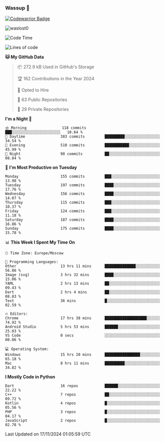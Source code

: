 ### Wassup 👋

[![Codewarrior Badge](https://www.codewars.com/users/waslost/badges/small)](https://www.codewars.com/users/waslost)

<p align="left"> <img src="https://komarev.com/ghpvc/?username=waslost0" alt="waslost0" /></p>

<!--START_SECTION:waka-->
![Code Time](http://img.shields.io/badge/Code%20Time-5%2C051%20hrs%2026%20mins-blue)

![Lines of code](https://img.shields.io/badge/From%20Hello%20World%20I%27ve%20Written-1.5%20million%20lines%20of%20code-blue)

**🐱 My GitHub Data** 

> 📦 272.9 kB Used in GitHub's Storage 
 > 
> 🏆 162 Contributions in the Year 2024
 > 
> 💼 Opted to Hire
 > 
> 📜 63 Public Repositories 
 > 
> 🔑 29 Private Repositories 
 > 
**I'm a Night 🦉** 

```text
🌞 Morning                118 commits         ███░░░░░░░░░░░░░░░░░░░░░░   10.64 % 
🌆 Daytime                383 commits         █████████░░░░░░░░░░░░░░░░   34.54 % 
🌃 Evening                510 commits         ███████████░░░░░░░░░░░░░░   45.99 % 
🌙 Night                  98 commits          ██░░░░░░░░░░░░░░░░░░░░░░░   08.84 % 
```
📅 **I'm Most Productive on Tuesday** 

```text
Monday                   155 commits         ███░░░░░░░░░░░░░░░░░░░░░░   13.98 % 
Tuesday                  197 commits         ████░░░░░░░░░░░░░░░░░░░░░   17.76 % 
Wednesday                156 commits         ████░░░░░░░░░░░░░░░░░░░░░   14.07 % 
Thursday                 115 commits         ███░░░░░░░░░░░░░░░░░░░░░░   10.37 % 
Friday                   124 commits         ███░░░░░░░░░░░░░░░░░░░░░░   11.18 % 
Saturday                 187 commits         ████░░░░░░░░░░░░░░░░░░░░░   16.86 % 
Sunday                   175 commits         ████░░░░░░░░░░░░░░░░░░░░░   15.78 % 
```


📊 **This Week I Spent My Time On** 

```text
🕑︎ Time Zone: Europe/Moscow

💬 Programming Languages: 
Other                    13 hrs 11 mins      ██████████████░░░░░░░░░░░   56.06 % 
Image (svg)              3 hrs 32 mins       ████░░░░░░░░░░░░░░░░░░░░░   15.06 % 
YAML                     2 hrs 13 mins       ██░░░░░░░░░░░░░░░░░░░░░░░   09.43 % 
Dart                     2 hrs 4 mins        ██░░░░░░░░░░░░░░░░░░░░░░░   08.83 % 
Text                     36 mins             █░░░░░░░░░░░░░░░░░░░░░░░░   02.59 % 

🔥 Editors: 
Chrome                   17 hrs 38 mins      ███████████████████░░░░░░   74.92 % 
Android Studio           5 hrs 53 mins       ██████░░░░░░░░░░░░░░░░░░░   25.03 % 
VS Code                  0 secs              ░░░░░░░░░░░░░░░░░░░░░░░░░   00.06 % 

💻 Operating System: 
Windows                  15 hrs 20 mins      ████████████████░░░░░░░░░   65.18 % 
Mac                      8 hrs 11 mins       █████████░░░░░░░░░░░░░░░░   34.82 % 
```

**I Mostly Code in Python** 

```text
Dart                     16 repos            ██████░░░░░░░░░░░░░░░░░░░   22.22 % 
C++                      7 repos             ██░░░░░░░░░░░░░░░░░░░░░░░   09.72 % 
Kotlin                   4 repos             █░░░░░░░░░░░░░░░░░░░░░░░░   05.56 % 
PHP                      3 repos             █░░░░░░░░░░░░░░░░░░░░░░░░   04.17 % 
JavaScript               2 repos             █░░░░░░░░░░░░░░░░░░░░░░░░   02.78 % 
```




 Last Updated on 17/11/2024 01:05:59 UTC
<!--END_SECTION:waka-->

